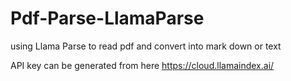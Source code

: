 # Pdf-Parse-LlamaParse
using Llama Parse to read pdf and convert into mark down or text

API key can be generated from here https://cloud.llamaindex.ai/
